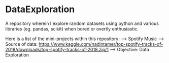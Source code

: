 # DataExploration
A repository wherein I explore random datasets using python and various libraries (eg. pandas, scikit) when bored or overtly enthusiastic.

Here is a list of the mini-projects within this repository:
--> Spotify Music
  --> Source of data: https://www.kaggle.com/nadintamer/top-spotify-tracks-of-2018/downloads/top-spotify-tracks-of-2018.zip/1
  --> Objective: Data Exploration
  
